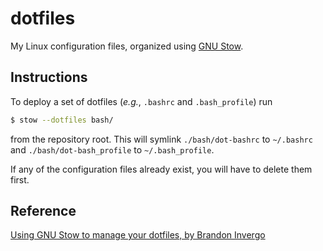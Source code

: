 # dotfiles

My Linux configuration files, organized using
[GNU Stow](https://www.gnu.org/software/stow/).

## Instructions

To deploy a set of dotfiles (*e.g.*, `.bashrc` and `.bash_profile`) run

```sh
$ stow --dotfiles bash/
```

from the repository root. This will symlink `./bash/dot-bashrc` to `~/.bashrc`
and `./bash/dot-bash_profile` to `~/.bash_profile`.

If any of the configuration files already exist, you will have to delete them
first.

## Reference

[Using GNU Stow to manage your dotfiles, by Brandon Invergo](http://brandon.invergo.net/news/2012-05-26-using-gnu-stow-to-manage-your-dotfiles.html)
